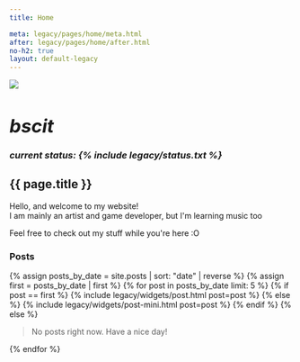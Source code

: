 ```yaml
---
title: Home

meta: legacy/pages/home/meta.html
after: legacy/pages/home/after.html
no-h2: true
layout: default-legacy
---
```


<div class="cover">
    <img src="/legacy/images/cover-10-24.png">
    <h3 class="status-holder"><i><h1>bscit</h1><span>current status: {% include legacy/status.txt %}</span></i></h3>
</div>
<h2>{{ page.title }}</h2>
<p>
    Hello, and welcome to my website!<br>
    I am mainly an artist and game developer, but I'm learning music too
</p>
<p>
    Feel free to check out my stuff while you're here :O
</p>

### Posts

<nav class="post-navigation d-flex justify-content-between" aria-label="Post Navigation">
    {% assign posts_by_date = site.posts | sort: "date" | reverse %}
    {% assign first = posts_by_date | first %}
    {% for post in posts_by_date limit: 5 %}
        {% if post == first %}
            {% include legacy/widgets/post.html post=post %}
        {% else %}
            {% include legacy/widgets/post-mini.html post=post %}
        {% endif %}
    {% else %}
        <blockquote class="prompt">No posts right now. Have a nice day!</blockquote>
    {% endfor %}
</nav>
